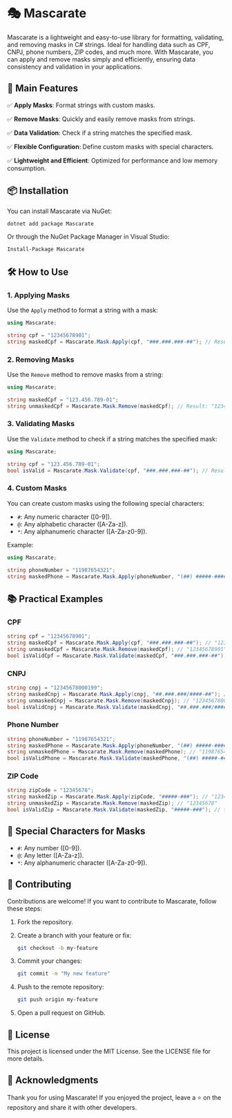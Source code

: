 # 🎭 Mascarate

Mascarate is a lightweight and easy-to-use library for formatting, validating, and removing masks in C# strings. Ideal for handling data such as CPF, CNPJ, phone numbers, ZIP codes, and much more. With Mascarate, you can apply and remove masks simply and efficiently, ensuring data consistency and validation in your applications.

## 🚀 Main Features

✅ **Apply Masks**: Format strings with custom masks.

✅ **Remove Masks**: Quickly and easily remove masks from strings.

✅ **Data Validation**: Check if a string matches the specified mask.

✅ **Flexible Configuration**: Define custom masks with special characters.

✅ **Lightweight and Efficient**: Optimized for performance and low memory consumption.

## 📦 Installation

You can install Mascarate via NuGet:

```bash
dotnet add package Mascarate
```

Or through the NuGet Package Manager in Visual Studio:

```bash
Install-Package Mascarate
```

## 🛠 How to Use

### 1. Applying Masks

Use the `Apply` method to format a string with a mask:

```csharp
using Mascarate;

string cpf = "12345678901";
string maskedCpf = Mascarate.Mask.Apply(cpf, "###.###.###-##"); // Result: "123.456.789-01"
```

### 2. Removing Masks

Use the `Remove` method to remove masks from a string:

```csharp
using Mascarate;

string maskedCpf = "123.456.789-01";
string unmaskedCpf = Mascarate.Mask.Remove(maskedCpf); // Result: "12345678901"
```

### 3. Validating Masks

Use the `Validate` method to check if a string matches the specified mask:

```csharp
using Mascarate;

string cpf = "123.456.789-01";
bool isValid = Mascarate.Mask.Validate(cpf, "###.###.###-##"); // Result: true
```

### 4. Custom Masks

You can create custom masks using the following special characters:

- `#`: Any numeric character ([0-9]).
- `@`: Any alphabetic character ([A-Za-z]).
- `*`: Any alphanumeric character ([A-Za-z0-9]).

Example:

```csharp
using Mascarate;

string phoneNumber = "11987654321";
string maskedPhone = Mascarate.Mask.Apply(phoneNumber, "(##) #####-####"); // Result: "(11) 98765-4321"
```

## 📚 Practical Examples

### CPF

```csharp
string cpf = "12345678901";
string maskedCpf = Mascarate.Mask.Apply(cpf, "###.###.###-##"); // "123.456.789-01"
string unmaskedCpf = Mascarate.Mask.Remove(maskedCpf); // "12345678901"
bool isValidCpf = Mascarate.Mask.Validate(maskedCpf, "###.###.###-##"); // true
```

### CNPJ

```csharp
string cnpj = "12345678000199";
string maskedCnpj = Mascarate.Mask.Apply(cnpj, "##.###.###/####-##"); // "12.345.678/0001-99"
string unmaskedCnpj = Mascarate.Mask.Remove(maskedCnpj); // "12345678000199"
bool isValidCnpj = Mascarate.Mask.Validate(maskedCnpj, "##.###.###/####-##"); // true
```

### Phone Number

```csharp
string phoneNumber = "11987654321";
string maskedPhone = Mascarate.Mask.Apply(phoneNumber, "(##) #####-####"); // "(11) 98765-4321"
string unmaskedPhone = Mascarate.Mask.Remove(maskedPhone); // "11987654321"
bool isValidPhone = Mascarate.Mask.Validate(maskedPhone, "(##) #####-####"); // true
```

### ZIP Code

```csharp
string zipCode = "12345678";
string maskedZip = Mascarate.Mask.Apply(zipCode, "#####-###"); // "12345-678"
string unmaskedZip = Mascarate.Mask.Remove(maskedZip); // "12345678"
bool isValidZip = Mascarate.Mask.Validate(maskedZip, "#####-###"); // true
```

## 📜 Special Characters for Masks

- `#`: Any number ([0-9]).
- `@`: Any letter ([A-Za-z]).
- `*`: Any alphanumeric character ([A-Za-z0-9]).

## 🤝 Contributing

Contributions are welcome! If you want to contribute to Mascarate, follow these steps:

1. Fork the repository.
2. Create a branch with your feature or fix:

   ```bash
   git checkout -b my-feature
   ```

3. Commit your changes:

   ```bash
   git commit -m "My new feature"
   ```

4. Push to the remote repository:

   ```bash
   git push origin my-feature
   ```

5. Open a pull request on GitHub.

## 📄 License

This project is licensed under the MIT License. See the LICENSE file for more details.

## 🙏 Acknowledgments

Thank you for using Mascarate! If you enjoyed the project, leave a ⭐ on the repository and share it with other developers.

